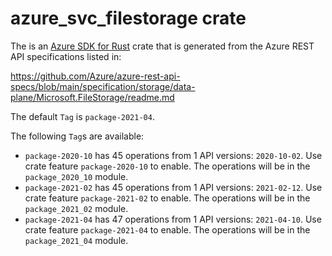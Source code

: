 # azure_svc_filestorage crate

The is an [Azure SDK for Rust](https://github.com/Azure/azure-sdk-for-rust) crate that is generated from the Azure REST API specifications listed in:

https://github.com/Azure/azure-rest-api-specs/blob/main/specification/storage/data-plane/Microsoft.FileStorage/readme.md

The default `Tag` is `package-2021-04`.

The following `Tag`s are available:

- `package-2020-10` has 45 operations from 1 API versions: `2020-10-02`. Use crate feature `package-2020-10` to enable. The operations will be in the `package_2020_10` module.
- `package-2021-02` has 45 operations from 1 API versions: `2021-02-12`. Use crate feature `package-2021-02` to enable. The operations will be in the `package_2021_02` module.
- `package-2021-04` has 47 operations from 1 API versions: `2021-04-10`. Use crate feature `package-2021-04` to enable. The operations will be in the `package_2021_04` module.